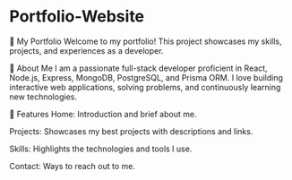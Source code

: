 # Portfolio-Website
🚀 My Portfolio
Welcome to my portfolio! This project showcases my skills, projects, and experiences as a developer.

📝 About Me
I am a passionate full-stack developer proficient in React, Node.js, Express, MongoDB, PostgreSQL, and Prisma ORM. I love building interactive web applications, solving problems, and continuously learning new technologies.

📌 Features
Home: Introduction and brief about me.

Projects: Showcases my best projects with descriptions and links.

Skills: Highlights the technologies and tools I use.

Contact: Ways to reach out to me.


